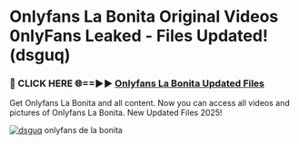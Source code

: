# Onlyfans La Bonita Original Videos 0nlyFans Leaked - Files Updated! (dsguq)

<h3>🔴 CLICK HERE 🌐==►► <a href="https://tinyurl.com/3hn5wdd3" rel="nofollow">Onlyfans La Bonita Updated Files</a></h3>

Get Onlyfans La Bonita and all content. Now you can access all videos and pictures of Onlyfans La Bonita. New Updated Files 2025!

[![dsguq](https://i.imgur.com/4HnBqBT.gif)](https://tinyurl.com/3hn5wdd3)
onlyfans de la bonita